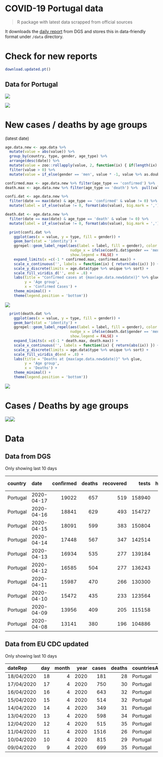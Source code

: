 COVID-19 Portugal data
================

> R package with latest data scrapped from official sources

It downloads the [daily
report](https://covid19.min-saude.pt/relatorio-de-situacao/) from DGS
and stores this in data-friendly format under `/data` directory.

# Check for new reports

``` r
download.updated.pt()
```

## Data for Portugal

![](README_files/figure-gfm/unnamed-chunk-6-1.svg)<!-- -->

![](README_files/figure-gfm/unnamed-chunk-7-1.svg)<!-- -->

# New cases / deaths by age groups

(latest date)

``` r
age.data.new <- age.data %>% 
  mutate(value = abs(value)) %>% 
  group_by(country, type, gender, age_type) %>% 
  arrange(desc(date)) %>% 
  mutate(value = zoo::rollapply(value, 2, function(ix) { if(length(ix) <= 1) { return(ix) } else { ix[1] - sum(ix[-1]) } }, fill = c(0, 0, 0), align = 'left', partial = TRUE)) %>%
  filter(value > 0) %>% 
  mutate(value = if_else(gender == 'men', value * -1, value %>% as.double))

confirmed.max <- age.data.new %>% filter(age_type == 'confirmed') %>%  pull(value) %>% max
death.max <- age.data.new %>% filter(age_type == 'death') %>%  pull(value) %>% max

confi.dat <- age.data.new %>% 
  filter(date == max(date) & age_type == 'confirmed' & value != 0) %>% 
  mutate(label = if_else(value != 0, format(abs(value), big.mark = ','), NA_character_))

death.dat <- age.data.new %>% 
  filter(date == max(date) & age_type == 'death' & value != 0) %>% 
  mutate(label = if_else(value != 0, format(abs(value), big.mark = ','), NA_character_))

  print(confi.dat %>%
    ggplot(aes(x = value, y = type, fill = gender)) +
    geom_bar(stat = 'identity') + 
    ggrepel::geom_label_repel(aes(label = label, fill = gender), color = 'white', direction = 'x', seed = 1985, size = 3.5,
                              nudge_x = ifelse(confi.dat$gender == 'men', -1, 1),
                              show.legend = FALSE) +
    expand_limits(x =c(-1 * confirmed.max, confirmed.max)) +
    scale_x_continuous('', labels = function(ix) { return(abs(ix)) }) +
    scale_y_discrete(limits = age.data$type %>% unique %>% sort) + 
    scale_fill_viridis_d('', end = .8) + 
    labs(title = "Confirmed cases at {max(age.data.new$date)}" %>% glue,
         y = 'Age group',
         x = 'Confirmed Cases') +
    theme_minimal() + 
    theme(legend.position = 'bottom'))
```

![](README_files/figure-gfm/unnamed-chunk-8-1.svg)<!-- -->

``` r
  print(death.dat %>%
    ggplot(aes(x = value, y = type, fill = gender)) +
    geom_bar(stat = 'identity') + 
    ggrepel::geom_label_repel(aes(label = label, fill = gender), color = 'white', direction = 'x', seed = 1985, size = 3.5,
                              nudge_x = ifelse(death.dat$gender == 'men', -1, 1),
                              show.legend = FALSE) +
    expand_limits(x =c(-1 * death.max, death.max)) +
    scale_x_continuous('', labels = function(ix) { return(abs(ix)) }) +
    scale_y_discrete(limits = age.data$type %>% unique %>% sort) + 
    scale_fill_viridis_d(end = .8) + 
    labs(title = "Deaths at {max(age.data.new$date)}" %>% glue,
         y = 'Age group',
         x = 'Deaths') +
    theme_minimal() + 
    theme(legend.position = 'bottom'))
```

![](README_files/figure-gfm/unnamed-chunk-8-2.svg)<!-- -->

# Cases / Deaths by age groups

![](README_files/figure-gfm/unnamed-chunk-9-1.svg)<!-- -->![](README_files/figure-gfm/unnamed-chunk-9-2.svg)<!-- -->

# Data

## Data from DGS

Only showing last 10
days

| country  | date       | confirmed | deaths | recovered |  tests | hospitalized | in.icu | confirmed\_m\_00-09 | confirmed\_w\_00-09 | confirmed\_m\_10-19 | confirmed\_w\_10-19 | confirmed\_m\_20-29 | confirmed\_w\_20-29 | confirmed\_m\_30-39 | confirmed\_w\_30-39 | confirmed\_m\_40-49 | confirmed\_w\_40-49 | confirmed\_m\_50-59 | confirmed\_w\_50-59 | confirmed\_m\_60-69 | confirmed\_w\_60-69 | confirmed\_m\_70-79 | confirmed\_w\_70-79 | confirmed\_m\_80+ | confirmed\_w\_80+ | death\_m\_00-09 | death\_w\_00-09 | death\_m\_10-19 | death\_w\_10-19 | death\_m\_20-29 | death\_w\_20-29 | death\_m\_30-39 | death\_w\_30-39 | death\_m\_40-49 | death\_w\_40-49 | death\_m\_50-59 | death\_w\_50-59 | death\_m\_60-69 | death\_w\_60-69 | death\_m\_70-79 | death\_w\_70-79 | death\_m\_80+ | death\_w\_80+ |
| :------- | :--------- | --------: | -----: | --------: | -----: | -----------: | -----: | ------------------: | ------------------: | ------------------: | ------------------: | ------------------: | ------------------: | ------------------: | ------------------: | ------------------: | ------------------: | ------------------: | ------------------: | ------------------: | ------------------: | ------------------: | ------------------: | ----------------: | ----------------: | --------------: | --------------: | --------------: | --------------: | --------------: | --------------: | --------------: | --------------: | --------------: | --------------: | --------------: | --------------: | --------------: | --------------: | --------------: | --------------: | ------------: | ------------: |
| Portugal | 2020-04-17 |     19022 |    657 |       519 | 158940 |         1284 |    222 |                 157 |                 165 |                 226 |                 261 |                 796 |                1217 |                1106 |                1543 |                1299 |                1997 |                1310 |                1996 |                1077 |                1264 |                 851 |                 880 |               960 |              1917 |               0 |               0 |               0 |               0 |               0 |               0 |               0 |               0 |               3 |               5 |              13 |               5 |              42 |              19 |              83 |              54 |           193 |           240 |
| Portugal | 2020-04-16 |     18841 |    629 |       493 | 154727 |         1302 |    229 |                 157 |                 164 |                 226 |                 259 |                 789 |                1205 |                1094 |                1530 |                1285 |                1982 |                1302 |                1977 |                1068 |                1251 |                 848 |                 867 |               950 |              1887 |               0 |               0 |               0 |               0 |               0 |               0 |               0 |               0 |               3 |               5 |              13 |               5 |              40 |              19 |              79 |              52 |           183 |           230 |
| Portugal | 2020-04-15 |     18091 |    599 |       383 | 150804 |         1200 |    208 |                 151 |                 153 |                 220 |                 250 |                 754 |                1144 |                1049 |                1457 |                1221 |                1903 |                1243 |                1890 |                1030 |                1212 |                 833 |                 840 |               920 |              1821 |               0 |               0 |               0 |               0 |               0 |               0 |               0 |               0 |               2 |               5 |              13 |               5 |              39 |              19 |              76 |              49 |           173 |           218 |
| Portugal | 2020-04-14 |     17448 |    567 |       347 | 142514 |         1227 |    218 |                 143 |                 147 |                 210 |                 241 |                 726 |                1094 |                1025 |                1397 |                1176 |                1829 |                1211 |                1817 |                 995 |                1173 |                 802 |                 824 |               884 |              1754 |               0 |               0 |               0 |               0 |               0 |               0 |               0 |               0 |               2 |               5 |              13 |               5 |              39 |              17 |              71 |              45 |           162 |           208 |
| Portugal | 2020-04-13 |     16934 |    535 |       277 | 139184 |         1187 |    188 |                 137 |                 147 |                 206 |                 229 |                 704 |                1059 |                1010 |                1362 |                1159 |                1773 |                1180 |                1762 |                 986 |                1120 |                 784 |                 781 |               859 |              1676 |               0 |               0 |               0 |               0 |               0 |               0 |               0 |               0 |               1 |               5 |              13 |               4 |              37 |              16 |              68 |              43 |           154 |           194 |
| Portugal | 2020-04-12 |     16585 |    504 |       277 | 136243 |         1177 |    228 |                 136 |                 147 |                 201 |                 229 |                 681 |                1030 |                 995 |                1329 |                1143 |                1752 |                1163 |                1728 |                 972 |                1101 |                 767 |                 750 |               845 |              1616 |               0 |               0 |               0 |               0 |               0 |               0 |               0 |               0 |               1 |               4 |              13 |               3 |              35 |              13 |              68 |              40 |           147 |           180 |
| Portugal | 2020-04-11 |     15987 |    470 |       266 | 130300 |         1175 |    233 |                 133 |                 132 |                 191 |                 224 |                 657 |                 982 |                 966 |                1290 |                1116 |                1701 |                1127 |                1665 |                 945 |                1065 |                 746 |                 714 |               816 |              1517 |               0 |               0 |               0 |               0 |               0 |               0 |               0 |               0 |               1 |               3 |              13 |               3 |              35 |              13 |              62 |              38 |           141 |           161 |
| Portugal | 2020-04-10 |     15472 |    435 |       233 | 123564 |         1179 |    226 |                 126 |                 119 |                 186 |                 214 |                 649 |                 959 |                 954 |                1261 |                1094 |                1641 |                1093 |                1619 |                 924 |                1035 |                 724 |                 682 |               777 |              1415 |               0 |               0 |               0 |               0 |               0 |               0 |               0 |               0 |               1 |               3 |              10 |               2 |              31 |              12 |              57 |              35 |           133 |           151 |
| Portugal | 2020-04-09 |     13956 |    409 |       205 | 115158 |         1173 |    241 |                 105 |                 101 |                 161 |                 190 |                 598 |                 846 |                 872 |                1141 |                1000 |                1483 |                1005 |                1452 |                 842 |                 938 |                 676 |                 608 |               703 |              1235 |               0 |               0 |               0 |               0 |               0 |               0 |               0 |               0 |               1 |               3 |               8 |               2 |              30 |              12 |              54 |              34 |           126 |           139 |
| Portugal | 2020-04-08 |     13141 |    380 |       196 | 104886 |         1211 |    245 |                  97 |                  95 |                 148 |                 175 |                 567 |                 796 |                 831 |                1093 |                 957 |                1423 |                 966 |                1386 |                 814 |                 896 |                 658 |                 568 |               619 |              1052 |               0 |               0 |               0 |               0 |               0 |               0 |               0 |               0 |               1 |               3 |               8 |               2 |              26 |              12 |              53 |              34 |           116 |           125 |

## Data from EU CDC updated

Only showing last 10
days

| dateRep    | day | month | year | cases | deaths | countriesAndTerritories | geoId | countryterritoryCode | popData2018 |
| :--------- | --: | ----: | ---: | ----: | -----: | :---------------------- | :---- | :------------------- | ----------: |
| 18/04/2020 |  18 |     4 | 2020 |   181 |     28 | Portugal                | PT    | PRT                  |    10281762 |
| 17/04/2020 |  17 |     4 | 2020 |   750 |     30 | Portugal                | PT    | PRT                  |    10281762 |
| 16/04/2020 |  16 |     4 | 2020 |   643 |     32 | Portugal                | PT    | PRT                  |    10281762 |
| 15/04/2020 |  15 |     4 | 2020 |   514 |     32 | Portugal                | PT    | PRT                  |    10281762 |
| 14/04/2020 |  14 |     4 | 2020 |   349 |     31 | Portugal                | PT    | PRT                  |    10281762 |
| 13/04/2020 |  13 |     4 | 2020 |   598 |     34 | Portugal                | PT    | PRT                  |    10281762 |
| 12/04/2020 |  12 |     4 | 2020 |   515 |     35 | Portugal                | PT    | PRT                  |    10281762 |
| 11/04/2020 |  11 |     4 | 2020 |  1516 |     26 | Portugal                | PT    | PRT                  |    10281762 |
| 10/04/2020 |  10 |     4 | 2020 |   815 |     29 | Portugal                | PT    | PRT                  |    10281762 |
| 09/04/2020 |   9 |     4 | 2020 |   699 |     35 | Portugal                | PT    | PRT                  |    10281762 |
